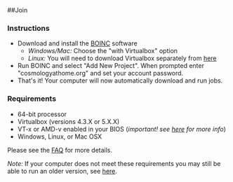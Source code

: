 ##Join

### Instructions ###

* Download and install the [BOINC](http://boinc.berkeley.edu/download.php) software
    * *Windows/Mac:* Choose the "with Virtualbox" option
    * *Linux:* You will need to download Virtualbox separately from [here](https://www.virtualbox.org/wiki/Linux_Downloads)
* Run BOINC and select "Add New Project". When prompted enter "cosmologyathome.org" and set your account password. 
* That's it! Your computer will now automatically download and run jobs. 


### Requirements ###

* 64-bit processor
* Virtualbox (versions 4.3.X or 5.X.X) 
* VT-x or AMD-v enabled in your BIOS (*important! see [here]() for more info*)
* Windows, Linux, or Mac OSX


Please see the [FAQ](faq.php) for more details.

*Note:* If your computer does not meet these requirements you may still be able to run an older 
version, see [here](faq.php#camb-legacy).
